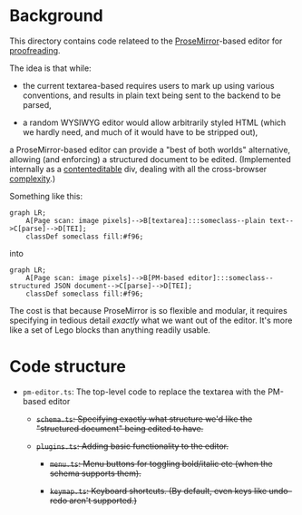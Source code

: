 # Background

This directory contains code relateed to the [ProseMirror](https://prosemirror.net/)-based editor for [proofreading](https://ambuda.org/proofing/).

The idea is that while:

-   the current textarea-based requires users to mark up using various conventions, and results in plain text being sent to the backend to be parsed,

-   a random WYSIWYG editor would allow arbitrarily styled HTML (which we hardly need, and much of it would have to be stripped out),

a ProseMirror-based editor can provide a "best of both worlds" alternative, allowing (and enforcing) a structured document to be edited. (Implemented internally as a [contenteditable](https://developer.mozilla.org/en-US/docs/Web/HTML/Global_attributes/contenteditable) div, dealing with all the cross-browser [complexity](https://developer.mozilla.org/en-US/docs/Web/Guide/HTML/Editable_content).)

Something like this:

```mermaid
graph LR;
    A[Page scan: image pixels]-->B[textarea]:::someclass--plain text-->C[parse]-->D[TEI];
    classDef someclass fill:#f96;
```

into

```mermaid
graph LR;
    A[Page scan: image pixels]-->B[PM-based editor]:::someclass--structured JSON document-->C[parse]-->D[TEI];
    classDef someclass fill:#f96;
```

The cost is that because ProseMirror is so flexible and modular, it requires specifying in tedious detail *exactly* what we want out of the editor. It's more like a set of Lego blocks than anything readily usable.

# Code structure

*   `pm-editor.ts`: The top-level code to replace the textarea with the PM-based editor

    *   ~~`schema.ts`: Specifying exactly what structure we'd like the "structured document" being edited to have.~~

    *   ~~`plugins.ts`: Adding basic functionality to the editor.~~

        *   ~~`menu.ts`: Menu buttons for toggling bold/italic etc (when the schema supports them).~~

        *   ~~`keymap.ts`: Keyboard shortcuts. (By default, even keys like undo–redo aren't supported.)~~

